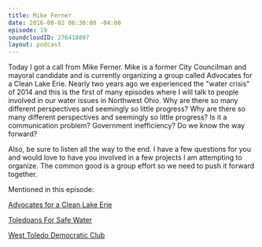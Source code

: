 ```yaml
---
title: Mike Ferner
date: 2016-08-02 06:30:00 -04:00
episode: 19
soundcloudID: 276418897
layout: podcast
---
```


Today I got a call from Mike Ferner. Mike is a former City Councilman and mayoral candidate and is currently organizing a group called Advocates for a Clean Lake Erie. Nearly two years ago we experienced the "water crisis" of 2014 and this is the first of many episodes where I will talk to people involved in our water issues in Northwest Ohio. Why are there so many different perspectives and seemingly so little progress? Why are there so many different perspectives and seemingly so little progress? Is it a communication problem? Government inefficiency? Do we know the way forward? 

Also, be sure to listen all the way to the end. I have a few questions for you and would love to have you involved in a few projects I am attempting to organize. The common good is a group effort so we need to push it forward together. 

Mentioned in this episode:

[Advocates for a Clean Lake Erie](https://www.facebook.com/advocatesforacleanlakeerie/?fref=ts)

[Toledoans For Safe Water](https://www.facebook.com/ToledoansForSafeWater/?fref=ts)

[West Toledo Democratic Club](https://www.facebook.com/westoledodems/)